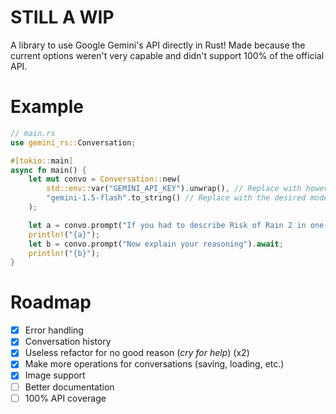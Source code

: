 # STILL A WIP
A library to use Google Gemini's API directly in Rust!
Made because the current options weren't very capable and didn't support 100% of the official API.

# Example
```rust
// main.rs
use gemini_rs::Conversation;

#[tokio::main]
async fn main() {
    let mut convo = Conversation::new(
        std::env::var("GEMINI_API_KEY").unwrap(), // Replace with however you want to get your API key
        "gemini-1.5-flash".to_string() // Replace with the desired model from https://ai.google.dev/gemini-api/docs/models/gemini
    );

    let a = convo.prompt("If you had to describe Risk of Rain 2 in one word, what word would it be?").await;
    println!("{a}");
    let b = convo.prompt("Now explain your reasoning").await;
    println!("{b}");
}
```

# Roadmap
- [x] Error handling
- [x] Conversation history
- [x] Useless refactor for no good reason (*cry for help*) (x2)
- [x] Make more operations for conversations (saving, loading, etc.)
- [x] Image support
- [ ] Better documentation
- [ ] 100% API coverage
